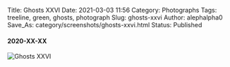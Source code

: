 Title: Ghosts XXVI
Date: 2021-03-03 11:56
Category: Photographs
Tags: treeline, green, ghosts, photograph
Slug: ghosts-xxvi
Author: alephalpha0
Save_As: category/screenshots/ghosts-xxvi.html
Status: Published


#### 2020-XX-XX
![Ghosts XXVI](/assets/images/photos/ghostsXXI.jpg)

